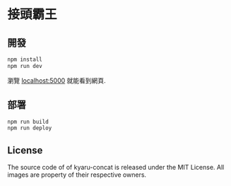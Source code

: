 # 接頭霸王

## 開發

```bash
npm install
npm run dev
```

瀏覽 [localhost:5000](http://localhost:5000) 就能看到網頁.

## 部署

```bash
npm run build
npm run deploy
```

## License

The source code of of kyaru-concat is released under the MIT License.
All images are property of their respective owners.
